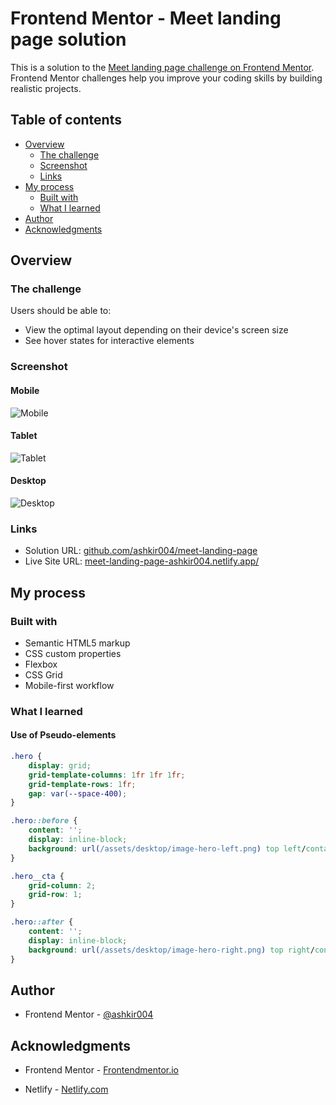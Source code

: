 # Frontend Mentor - Meet landing page solution

This is a solution to the [Meet landing page challenge on Frontend Mentor](https://www.frontendmentor.io/challenges/meet-landing-page-rbTDS6OUR). Frontend Mentor challenges help you improve your coding skills by building realistic projects. 

## Table of contents

- [Overview](#overview)
  - [The challenge](#the-challenge)
  - [Screenshot](#screenshot)
  - [Links](#links)
- [My process](#my-process)
  - [Built with](#built-with)
  - [What I learned](#what-i-learned)
- [Author](#author)
- [Acknowledgments](#acknowledgments)

## Overview

### The challenge

Users should be able to:

- View the optimal layout depending on their device's screen size
- See hover states for interactive elements

### Screenshot

#### Mobile
![Mobile](./assets/mobile/mobile_screenshot.png)
#### Tablet
![Tablet](./assets/tablet/tablet_screenshot.png)
#### Desktop
![Desktop](./assets/desktop/desktop_screenshot.png)


### Links

- Solution URL: [github.com/ashkir004/meet-landing-page](https://github.com/ashkir004/meet-landing-page)
- Live Site URL: [meet-landing-page-ashkir004.netlify.app/](https://meet-landing-page-ashkir004.netlify.app/)

## My process

### Built with

- Semantic HTML5 markup
- CSS custom properties
- Flexbox
- CSS Grid
- Mobile-first workflow


### What I learned

#### Use of Pseudo-elements

```css
.hero {
    display: grid;
    grid-template-columns: 1fr 1fr 1fr;
    grid-template-rows: 1fr;
    gap: var(--space-400);
}

.hero::before {
    content: '';
    display: inline-block;
    background: url(/assets/desktop/image-hero-left.png) top left/contain no-repeat;
}

.hero__cta {
    grid-column: 2;
    grid-row: 1;
}

.hero::after {
    content: '';
    display: inline-block;
    background: url(/assets/desktop/image-hero-right.png) top right/contain no-repeat;
}
```

## Author

- Frontend Mentor - [@ashkir004](https://www.frontendmentor.io/profile/ashkir004)



## Acknowledgments

- Frontend Mentor - [Frontendmentor.io](https://www.frontendmentor.io/)

- Netlify - [Netlify.com](https://www.netlify.com/)

